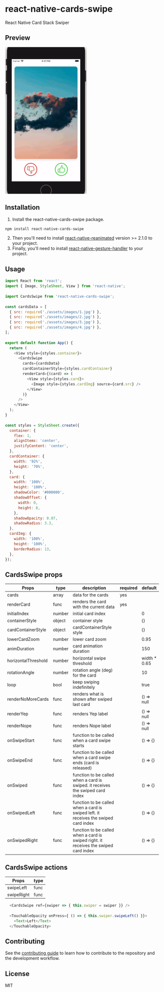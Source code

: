 # react-native-cards-swipe

React Native Card Stack Swiper

## Preview

![App preview](/example.gif)

## Installation

1. Install the react-native-cards-swipe package.

```sh
npm install react-native-cards-swipe
```
2.  Then you'll need to install [react-native-reanimated](https://docs.swmansion.com/react-native-reanimated/docs/installation/) version >= 2.1.0 to your project.
3.  Finally, you'll need to install [react-native-gesture-handler](https://docs.swmansion.com/react-native-gesture-handler/docs/) to your project.


## Usage

```js
import React from 'react';
import { Image, StyleSheet, View } from 'react-native';

import CardsSwipe from 'react-native-cards-swipe';

const cardsData = [
  { src: require('./assets/images/1.jpg') },
  { src: require('./assets/images/2.jpg') },
  { src: require('./assets/images/3.jpg') },
  { src: require('./assets/images/4.jpg') },
];

export default function App() {
  return (
    <View style={styles.container}>
      <CardsSwipe
        cards={cardsData}
        cardContainerStyle={styles.cardContainer}
        renderCard={(card) => (
          <View style={styles.card}>
            <Image style={styles.cardImg} source={card.src} />
          </View>
        )}
      />
    </View>
  );
}

const styles = StyleSheet.create({
  container: {
    flex: 1,
    alignItems: 'center',
    justifyContent: 'center',
  },
  cardContainer: {
    width: '92%',
    height: '70%',
  },
  card: {
    width: '100%',
    height: '100%',
    shadowColor: '#000000',
    shadowOffset: {
      width: 0,
      height: 8,
    },
    shadowOpacity: 0.07,
    shadowRadius: 3.3,
  },
  cardImg: {
    width: '100%',
    height: '100%',
    borderRadius: 13,
  },
});
```

## CardsSwipe props
| Props               | type          | description                           | required     | default       |
| --------------------| ------------- | --------------------------------------| -------------| ------------- |
| cards               | array         | data for the cards                    | yes          |               |
| renderCard          | func          | renders the card with the current data| yes          |               |
| initialIndex        | number        | initial card index                    |              | 0             |
| containerStyle      | object        | container style                       |              | {}            |
| cardContainerStyle  | object        | cardContainerStyle style              |              | {}            |
| lowerCardZoom       | number        | lower card zoom                       |              | 0.95          |
| animDuration        | number        | card animation duration               |              | 150           |
| horizontalThreshold | number        | horizontal swipe threshold            |              | width * 0.65  |
| rotationAngle       | number        | rotation angle (deg) for the card     |              | 10            |
| loop                | bool          | keep swiping indefinitely             |              | true          |
| renderNoMoreCards   | func          | renders what is shown after swiped last card|        | () => null    |
| renderYep           | func          | renders Yep label                     |              | () => null    |
| renderNope          | func          | renders Nope label                    |              | () => null    |
| onSwipeStart        | func          | function to be called when a card swipe starts                  |    | () => {} |
| onSwipeEnd          | func          | function to be called when a card swipe ends (card is released) |    | () => {} |
| onSwiped            | func          | function to be called when a card is swiped. it receives the swiped card index |    | () => {} |
| onSwipedLeft        | func          | function to be called when a card is swiped left. it receives the swiped card index |    | () => {} |
| onSwipedRight       | func          | function to be called when a card is swiped right. it receives the swiped card index |    | () => {} |

## CardsSwipe actions
| Props             | type          |
| ----------------- | ------------- |
| swipeLeft         | func          |
| swipeRight        | func          |

```javascript
  <CardsSwipe ref={swiper => { this.swiper = swiper }} />

  <TouchableOpacity onPress={ () => { this.swiper.swipeLeft() }}>
    <Text>Left</Text>
  </TouchableOpacity>
```

## Contributing

See the [contributing guide](CONTRIBUTING.md) to learn how to contribute to the repository and the development workflow.

## License

MIT
